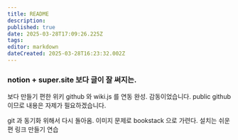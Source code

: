 ```yaml
---
title: README
description: 
published: true
date: 2025-03-28T17:09:26.225Z
tags: 
editor: markdown
dateCreated: 2025-03-28T16:23:32.002Z
---
```




### notion + super.site 보다 글이 잘 써지는. 
보다 만들기 편한 위키
github 와 wiki.js 를 연동 완성. 감동이었습니다. 
public github 이므로 내용은 자제가 필요하겠습니다. 




git 과 동기화 위해서 다시 돌아옴. 
이미지 문제로 bookstack 으로 가련다. 
설치는  쉬운 편 
링크 만들기 연습  